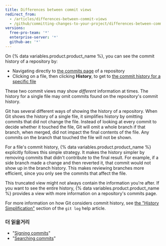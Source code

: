```yaml
---
title: Differences between commit views
redirect_from:
  - /articles/differences-between-commit-views
  - /github/committing-changes-to-your-project/differences-between-commit-views
versions:
  free-pro-team: '*'
  enterprise-server: '*'
  github-ae: '*'
---
```


On {% data variables.product.product_name %}, you can see the commit history of a repository by:

- Navigating directly to [the commits page](https://github.com/mozilla/rust/commits/master) of a repository
- Clicking on a file, then clicking **History**, to get to [the commit history for a specific file](https://github.com/mozilla/rust/commits/master/README.md)

These two commit views may show _different_ information at times. The history for a single file may omit commits found on the repository's commit history.

Git has several different ways of showing the history of a repository. When Git shows the history of a single file, it simplifies history by omitting commits that did not change the file. Instead of looking at every commit to decide whether it touched the file, Git will omit a whole branch if that branch, when merged, did not impact the final contents of the file. Any commits on the branch that touched the file will not be shown.

For a file's commit history, {% data variables.product.product_name %} explicitly follows this simple strategy. It makes the history simpler by removing commits that didn't contribute to the final result. For example, if a side branch made a change and then reverted it, that commit would not show up in the branch history. This makes reviewing branches more efficient, since you only see the commits that affect the file.

This truncated view might not always contain the information you're after. If you want to see the entire history, {% data variables.product.product_name %} provides a view with more information on a repository's commits page.

For more information on how Git considers commit history, see [the "History Simplification"](https://git-scm.com/docs/git-log#_history_simplification) section of the `git log` help article.

### 더 읽을거리

- "[Signing commits](/articles/signing-commits)"
- "[Searching commits](/articles/searching-commits)"
